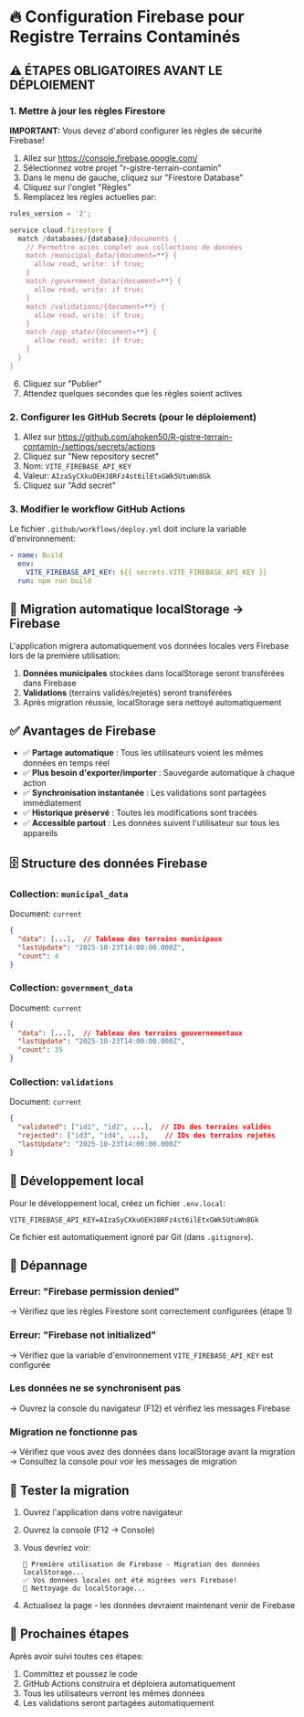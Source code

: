 # 🔥 Configuration Firebase pour Registre Terrains Contaminés

## ⚠️ ÉTAPES OBLIGATOIRES AVANT LE DÉPLOIEMENT

### 1. Mettre à jour les règles Firestore

**IMPORTANT:** Vous devez d'abord configurer les règles de sécurité Firebase!

1. Allez sur https://console.firebase.google.com/
2. Sélectionnez votre projet "r-gistre-terrain-contamin"
3. Dans le menu de gauche, cliquez sur "Firestore Database"
4. Cliquez sur l'onglet "Règles"
5. Remplacez les règles actuelles par:

```javascript
rules_version = '2';

service cloud.firestore {
  match /databases/{database}/documents {
    // Permettre accès complet aux collections de données
    match /municipal_data/{document=**} {
      allow read, write: if true;
    }
    match /government_data/{document=**} {
      allow read, write: if true;
    }
    match /validations/{document=**} {
      allow read, write: if true;
    }
    match /app_state/{document=**} {
      allow read, write: if true;
    }
  }
}
```

6. Cliquez sur "Publier"
7. Attendez quelques secondes que les règles soient actives

### 2. Configurer les GitHub Secrets (pour le déploiement)

1. Allez sur https://github.com/ahoken50/R-gistre-terrain-contamin-/settings/secrets/actions
2. Cliquez sur "New repository secret"
3. Nom: `VITE_FIREBASE_API_KEY`
4. Valeur: `AIzaSyCXkuOEHJ8RFz4st6ilEtxGWk5UtuWn8Gk`
5. Cliquez sur "Add secret"

### 3. Modifier le workflow GitHub Actions

Le fichier `.github/workflows/deploy.yml` doit inclure la variable d'environnement:

```yaml
- name: Build
  env:
    VITE_FIREBASE_API_KEY: ${{ secrets.VITE_FIREBASE_API_KEY }}
  run: npm run build
```

## 🔄 Migration automatique localStorage → Firebase

L'application migrera automatiquement vos données locales vers Firebase lors de la première utilisation:

1. **Données municipales** stockées dans localStorage seront transférées dans Firebase
2. **Validations** (terrains validés/rejetés) seront transférées
3. Après migration réussie, localStorage sera nettoyé automatiquement

## ✅ Avantages de Firebase

- ✅ **Partage automatique** : Tous les utilisateurs voient les mêmes données en temps réel
- ✅ **Plus besoin d'exporter/importer** : Sauvegarde automatique à chaque action
- ✅ **Synchronisation instantanée** : Les validations sont partagées immédiatement
- ✅ **Historique préservé** : Toutes les modifications sont tracées
- ✅ **Accessible partout** : Les données suivent l'utilisateur sur tous les appareils

## 🗄️ Structure des données Firebase

### Collection: `municipal_data`
Document: `current`
```json
{
  "data": [...],  // Tableau des terrains municipaux
  "lastUpdate": "2025-10-23T14:00:00.000Z",
  "count": 4
}
```

### Collection: `government_data`
Document: `current`
```json
{
  "data": [...],  // Tableau des terrains gouvernementaux
  "lastUpdate": "2025-10-23T14:00:00.000Z",
  "count": 35
}
```

### Collection: `validations`
Document: `current`
```json
{
  "validated": ["id1", "id2", ...],  // IDs des terrains validés
  "rejected": ["id3", "id4", ...],    // IDs des terrains rejetés
  "lastUpdate": "2025-10-23T14:00:00.000Z"
}
```

## 🔧 Développement local

Pour le développement local, créez un fichier `.env.local`:

```env
VITE_FIREBASE_API_KEY=AIzaSyCXkuOEHJ8RFz4st6ilEtxGWk5UtuWn8Gk
```

Ce fichier est automatiquement ignoré par Git (dans `.gitignore`).

## 🐛 Dépannage

### Erreur: "Firebase permission denied"
→ Vérifiez que les règles Firestore sont correctement configurées (étape 1)

### Erreur: "Firebase not initialized"
→ Vérifiez que la variable d'environnement `VITE_FIREBASE_API_KEY` est configurée

### Les données ne se synchronisent pas
→ Ouvrez la console du navigateur (F12) et vérifiez les messages Firebase

### Migration ne fonctionne pas
→ Vérifiez que vous avez des données dans localStorage avant la migration
→ Consultez la console pour voir les messages de migration

## 📱 Tester la migration

1. Ouvrez l'application dans votre navigateur
2. Ouvrez la console (F12 → Console)
3. Vous devriez voir:
   ```
   🔄 Première utilisation de Firebase - Migration des données localStorage...
   ✅ Vos données locales ont été migrées vers Firebase!
   🧹 Nettoyage du localStorage...
   ```

4. Actualisez la page - les données devraient maintenant venir de Firebase

## 🎯 Prochaines étapes

Après avoir suivi toutes ces étapes:
1. Committez et poussez le code
2. GitHub Actions construira et déploiera automatiquement
3. Tous les utilisateurs verront les mêmes données
4. Les validations seront partagées automatiquement
